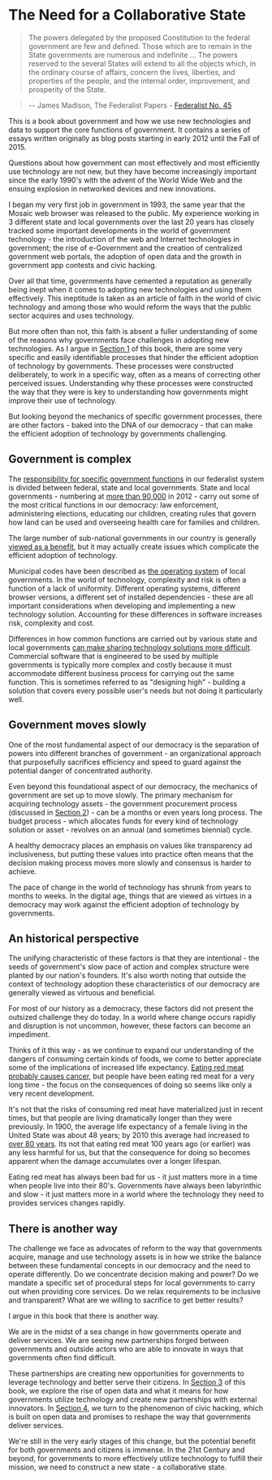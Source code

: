 # The Need for a Collaborative State

> The powers delegated by the proposed Constitution to the federal government are few and defined. Those which are to remain in the State governments are numerous and indefinite ... The powers reserved to the several States will extend to all the objects which, in the ordinary course of affairs, concern the lives, liberties, and properties of the people, and the internal order, improvement, and prosperity of the State.

> --  James Madison, The Federalist Papers - [Federalist No. 45](http://thomas.loc.gov/home/histdox/fed_45.html)

This is a book about government and how we use new technologies and data to support the core functions of government. It contains a series of essays written originally as blog posts starting in early 2012 until the Fall of 2015.

Questions about how government can most effectively and most efficiently use technology are not new, but they have become increasingly important since the early 1990's with the advent of the World Wide Web and the ensuing explosion in networked devices and new innovations.

I began my very first job in government in 1993, the same year that the Mosaic web browser was released to the public. My experience working in 3 different state and local governments over the last 20 years has closely tracked some important developments in the world of government technology - the introduction of the web and Internet technologies in government; the rise of e-Government and the creation of centralized government web portals, the adoption of open data and the growth in government app contests and civic hacking.

Over all that time, governments have cemented a reputation as generally being inept when it comes to adopting new technologies and using them effectively. This ineptitude is taken as an article of faith in the world of civic technology and among those who would reform the ways that the public sector acquires and uses technology.

But more often than not, this faith is absent a fuller understanding of some of the reasons why governments face challenges in adopting new technologies. As I argue in [Section 1](government_operations.md) of this book, there are some very specific and easily identifiable processes that hinder the efficient adoption of technology by governments. These processes were constructed deliberately, to work in a specific way, often as a means of correcting other perceived issues. Understanding why these processes were constructed the way that they were is key to understanding how governments might improve their use of technology.

But looking beyond the mechanics of specific government processes, there are other factors - baked into the DNA of our democracy - that can make the efficient adoption of technology by governments challenging.

## Government is complex

The [responsibility for specific government functions](https://www.whitehouse.gov/1600/state-and-local-government) in our federalist system is divided between federal, state and local governments. State and local governments - numbering at [more than 90,000](http://www.census.gov/govs/cog/) in 2012 - carry out some of the most critical functions in our democracy: law enforcement, administering elections, educating our children, creating rules that govern how land can be used and overseeing health care for families and children.

The large number of sub-national governments in our country is generally [viewed as a benefit](https://en.wikipedia.org/wiki/Laboratories_of_democracy), but it may actually create issues which complicate the efficient adoption of technology. 

Municipal codes have been described as [the operating system](http://www.codeforamerica.org/blog/2014/07/17/introducing-zoningcheck/) of local governments. In the world of technology, complexity and risk is often a function of a lack of uniformity. Different operating systems, different browser versions, a different set of installed dependencies - these are all important considerations when developing and implementing a new technology solution. Accounting for these differences in software increases risk, complexity and cost.

Differences in how common functions are carried out by various state and local governments [can make sharing technology solutions more difficult](http://www.informationweek.com/states-seek-common-ground-on-open-source/d/d-id/1023933?). Commercial software that is engineered to be used by multiple governments is typically more complex and costly because it must accommodate different business process for carrying out the same function. This is sometimes referred to as "designing high" - building a solution that covers every possible user's needs but not doing it particularly well.

## Government moves slowly

One of the most fundamental aspect of our democracy is the separation of powers into different branches of government - an organizational approach that purposefully sacrifices efficiency and speed to guard against the potential danger of concentrated authority.

Even beyond this foundational  aspect of our democracy, the mechanics of government are set up to move slowly. The primary mechanism for acquiring technology assets - the government procurement process (discussed in [Section 2](procurement_reform.md)) - can be a months or even years long process. The budget process - which allocates funds for every kind of technology solution or asset - revolves on an annual (and sometimes biennial) cycle.

A healthy democracy places an emphasis on values like transparency ad inclusiveness, but putting these values into practice often means that the decision making process moves more slowly and consensus is harder to achieve. 

The pace of change in the world of technology has shrunk from years to months to weeks. In the digital age, things that are viewed as virtues in a democracy may work against the efficient adoption of technology by governments.

## An historical perspective

The unifying characteristic of these factors is that they are intentional - the seeds of government's slow pace of action and complex structure were planted by our nation's founders. It's also worth noting that outside the context of technology adoption these characteristics of our democracy are generally viewed as virtuous and beneficial.

For most of our history as a democracy, these factors did not present the outsized challenge they do today. In a world where change occurs rapidly and disruption is not uncommon, however, these factors can become an impediment. 

Thinks of it this way - as we continue to expand our understanding of the dangers of consuming certain kinds of foods, we come to better appreciate some of the implications of increased life expectancy. [Eating red meat probably causes cancer](http://www.bbc.com/news/health-34615621), but people have been eating red meat for a very long time - the focus on the consequences of doing so seems like only a very recent development. 

It's not that the risks of consuming red meat have materialized just in recent times, but that people are living dramatically longer than they were previously. In 1900, the average life expectancy of a female living in the United State was about 48 years; by 2010 this average had increased to [over 80 years](http://www.cdc.gov/nchs/data/nvsr/nvsr63/nvsr63_07.pdf). Its not that eating red meat 100 years ago (or earlier) was any less harmful for us, but that the consequence for doing so becomes apparent when the damage accumulates over a longer lifespan.

Eating red meat has always been bad for us - it just matters more in a time when people live into their 80's. Governments have always been labyrinthic and slow - it just matters more in a world where the technology they need to provides services changes rapidly.

## There is another way

The challenge we face as advocates of reform to the way that governments acquire, manage and use technology assets is in how we strike the balance between these fundamental concepts in our democracy and the need to operate differently. Do we concentrate decision making and power? Do we mandate a specific set of procedural steps for local governments to carry out when providing core services. Do we relax requirements to be inclusive and transparent? What are we willing to sacrifice to get better results?

I argue in this book that there is another way.

We are in the midst of a sea change in how governments operate and deliver services. We are seeing new partnerships forged between governments and outside actors who are able to innovate in ways that governments often find difficult. 

These partnerships are creating new opportunities for governments to leverage technology and better serve their citizens. In [Section 3](open_data.md) of this book, we explore the rise of open data and what it means for how governments utilize technology and create new partnerships with external innovators. In [Section 4](civic_hacking.md), we turn to the phenomenon of civic hacking, which is built on open data and promises to reshape the way that governments deliver services.

We're still in the very early stages of this change, but the potential benefit for both governments and citizens is immense. In the 21st Century and beyond, for governments to more effectively utilize technology to fulfill their mission, we need to construct a new state - a collaborative state.


